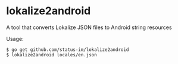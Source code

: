 # lokalize2android

A tool that converts Lokalize JSON files to Android string resources

Usage:

```
$ go get github.com/status-im/lokalize2android
$ lokalize2android locales/en.json
```
